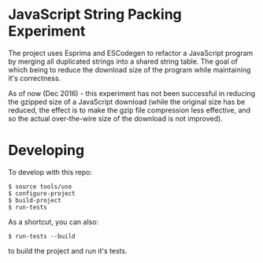 # JavaScript String Packing Experiment

The project uses Esprima and ESCodegen to refactor a JavaScript program by
merging all duplicated strings into a shared string table. The goal of which
being to reduce the download size of the program while maintaining it's
correctness.

As of now (Dec 2016) - this experiment has not been successful in reducing the
gzipped size of a JavaScript download (while the original size has be reduced,
the effect is to make the gzip file compression less effective, and so the
actual over-the-wire size of the download is not improved).

# Developing

To develop with this repo:

```
$ source tools/use
$ configure-project
$ build-project
$ run-tests
```

As a shortcut, you can also:

```
$ run-tests --build
```

to build the project and run it's tests.
